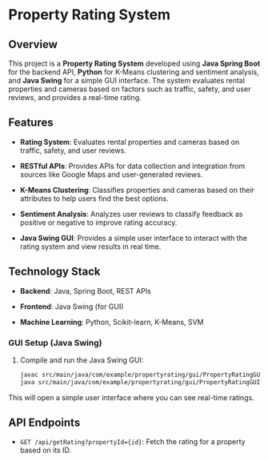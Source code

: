 # Property Rating System

## Overview

This project is a **Property Rating System** developed using **Java Spring Boot** for the backend API, **Python** for K-Means clustering and sentiment analysis, and **Java Swing** for a simple GUI interface. The system evaluates rental properties and cameras based on factors such as traffic, safety, and user reviews, and provides a real-time rating.

## Features

- **Rating System**: Evaluates rental properties and cameras based on traffic, safety, and user reviews.
  
- **RESTful APIs**: Provides APIs for data collection and integration from sources like Google Maps and user-generated reviews.
  
- **K-Means Clustering**: Classifies properties and cameras based on their attributes to help users find the best options.
  
- **Sentiment Analysis**: Analyzes user reviews to classify feedback as positive or negative to improve rating accuracy.
  
- **Java Swing GUI**: Provides a simple user interface to interact with the rating system and view results in real time.

## Technology Stack

- **Backend**: Java, Spring Boot, REST APIs
  
- **Frontend**: Java Swing (for GUI)

- **Machine Learning**: Python, Scikit-learn, K-Means, SVM


### GUI Setup (Java Swing)

1. Compile and run the Java Swing GUI:
   ```bash
   javac src/main/java/com/example/propertyrating/gui/PropertyRatingGUI.java
   java src/main/java/com/example/propertyrating/gui/PropertyRatingGUI
   ```

This will open a simple user interface where you can see real-time ratings.


## API Endpoints

- `GET /api/getRating?propertyId={id}`: Fetch the rating for a property based on its ID.
